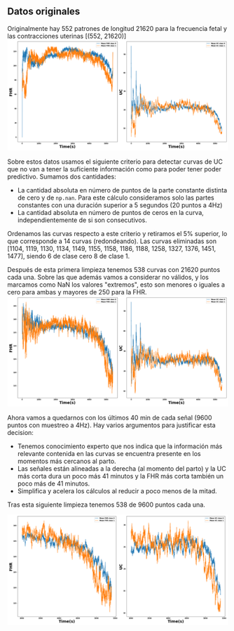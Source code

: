 ## Datos originales
Originalmente hay 552 patrones de longitud 21620 para la frecuencia fetal y las contracciones uterinas [(552, 21620)]
![Mean by class](../Plots/Original_Data/Means_plots.png)

Sobre estos datos usamos el siguiente criterio para detectar curvas de UC que no van a tener la suficiente información
como para poder tener poder predictivo. Sumamos dos cantidades:

- La cantidad absoluta en número de puntos de la parte constante distinta de cero y  de  `np.nan`. Para este cálculo consideramos
solo las partes constantes con una duración superior a 5 segundos (20 puntos a 4Hz)
- La cantidad absoluta en número de puntos de ceros en la curva, independientemente de si son consecutivos.

Ordenamos las curvas respecto a este criterio y retiramos el 5% superior, lo que corresponde a 14 curvas (redondeando).
Las curvas eliminadas son [1104, 1119, 1130, 1134, 1149, 1155, 1158, 1186, 1188, 1258, 1327, 1376, 1451, 1477], siendo 6
de clase cero 8 de clase 1.

Después de esta primera limpieza tenemos 538 curvas con 21620 puntos cada una. Sobre las que además vamos a considerar 
no válidos, y los marcamos como NaN los valores "extremos", esto son menores o iguales a cero para ambas y mayores de 250 para la FHR.
![Mean by class clean data](../Plots/Original_Data/Means_plots_clean.png)

Ahora vamos a quedarnos con los últimos 40 min de cada señal (9600 puntos con muestreo a 4Hz). Hay varios argumentos 
para justificar esta decision:

- Tenemos conocimiento experto que nos indica que la información más relevante contenida en las curvas se encuentra presente
en los momentos más cercanos al parto.
- Las señales están alineadas a la derecha (al momento del parto) y la UC más corta dura un poco más 41 minutos y la FHR 
más corta también un poco más de 41 minutos.
- Simplifica y acelera los cálculos al reducir a poco menos de la mitad.

Tras esta siguiente limpieza tenemos 538 de 9600 puntos cada una.

![Mean by class clean and cut data](../Plots/Original_Data/Means_plots_clean_cut.png)
